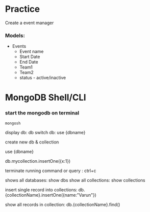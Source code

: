 # Practice

Create a event manager

### Models:

- Events
  - Event name
  - Start Date
  - End Date
  - Team1
  - Team2
  - status - active/inactive

# MongoDB Shell/CLI

### start the mongodb on terminal

```
mongosh
```

display db: db
switch db: use {dbname}

create new db & collection

use {dbname}

db.mycollection.insertOne({x:1})

terminate running command or query : ctrl+c

shows all databases: show dbs
show all collections: show collections

insert single record into collections: db.{collectionName}.insertOne({name:"Varun"})

show all records in collection: db.{collectionName}.find()
